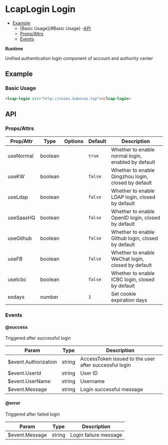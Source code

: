 <!-- The README.md is automatically generated based on api.yaml and docs/*.md for easy viewing on GitHub and NPM. If you need to modify, please view the source file -->

# LcapLogin Login

- [Example](#example)
    - [Basic Usage](#Basic Usage)
-[API]()
    - [Props/Attrs](#propsattrs)
    - [Events](#events)

**Runtime**

Unified authentication login component of account and authority center

## Example
### Basic Usage

``` html
<lcap-login src="http://nuims.kubevue.top"></lcap-login>
```

## API
### Props/Attrs

| Prop/Attr | Type | Options | Default | Description |
| --------- | ---- | ------- | ------- | ----------- |
| useNormal | boolean | | `true` | Whether to enable normal login, enabled by default |
| useKW | boolean | | `false` | Whether to enable Qingzhou login, closed by default |
| useLdap | boolean | | `false` | Whether to enable LDAP login, closed by default |
| useSaasHQ | boolean | | `false` | Whether to enable OpenID login, closed by default |
| useGithub | boolean | | `false` | Whether to enable Github login, closed by default |
| useFB | boolean | | `false` | Whether to enable WeChat login, closed by default |
| useIcbc | boolean | | `false` | Whether to enable ICBC login, closed by default |
| exdays | number | | `1` | Set cookie expiration days |

### Events

#### @success

Triggered after successful login

| Param | Type | Description |
| ----- | ---- | ----------- |
| $event.Authorization | string | AccessToken issued to the user after successful login |
| $event.UserId | string | User ID |
| $event.UserName | string | Username |
| $event.Message | string | Login successful message |

#### @error

Triggered after failed login

| Param | Type | Description |
| ----- | ---- | ----------- |
| $event.Message | string | Login failure message |

